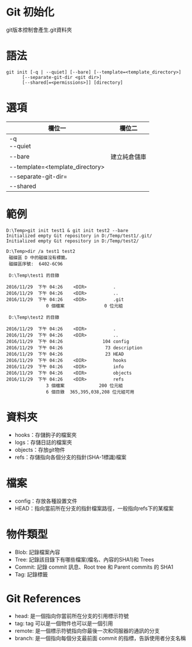 # Git 初始化

git版本控制會產生.git資料夾

# 語法
```
git init [-q | --quiet] [--bare] [--template=<template_directory>]
	  [--separate-git-dir <git dir>]
	  [--shared[=<permissions>]] [directory]
```

# 選項

| 欄位一        | 欄位二       |
| ------------- |-------------|
| -q  <br/> --quiet     |  |                     
| --bare | 建立純倉儲庫 |
| --template=<template_directory> | |
| --separate-git-dir=<git dir> | |
| --shared | |

# 範例
```
D:\Temp>git init test1 & git init test2 --bare
Initialized empty Git repository in D:/Temp/test1/.git/
Initialized empty Git repository in D:/Temp/test2/
```

```
D:\Temp>dir /a test1 test2
 磁碟區 D 中的磁碟沒有標籤。
 磁碟區序號:  6402-6C96

 D:\Temp\test1 的目錄

2016/11/29  下午 04:26    <DIR>          .
2016/11/29  下午 04:26    <DIR>          ..
2016/11/29  下午 04:26    <DIR>          .git
               0 個檔案               0 位元組

 D:\Temp\test2 的目錄

2016/11/29  下午 04:26    <DIR>          .
2016/11/29  下午 04:26    <DIR>          ..
2016/11/29  下午 04:26               104 config
2016/11/29  下午 04:26                73 description
2016/11/29  下午 04:26                23 HEAD
2016/11/29  下午 04:26    <DIR>          hooks
2016/11/29  下午 04:26    <DIR>          info
2016/11/29  下午 04:26    <DIR>          objects
2016/11/29  下午 04:26    <DIR>          refs
               3 個檔案             200 位元組
               6 個目錄  365,395,038,208 位元組可用
```

# 資料夾
* hooks：存儲鉤子的檔案夾
* logs：存儲日誌的檔案夾
* objects：存放git物件
* refs：存儲指向各個分支的指針(SHA-1標識)檔案

# 檔案
* config：存放各種設置文件
* HEAD：指向當前所在分支的指針檔案路徑，一般指向refs下的某檔案

# 物件類型 
* Blob: 記錄檔案內容
* Tree: 記錄該目錄下有哪些檔案(檔名、內容的SHA1)和 Trees
* Commit: 記錄 commit 訊息、Root tree 和 Parent commits 的 SHA1
* Tag: 記錄標籤

# Git References
* head: 是一個指向你當前所在分支的引用標示符號
* tag: tag 可以是一個物件也可以是一個引用
* remote: 是一個標示符號指向你最後一次和伺服器的通訊的分支
* branch: 是一個指向每個分支最前面 commit 的指標，告訴使用者分支名稱